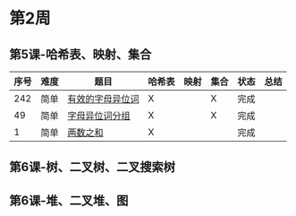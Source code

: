 # 第2周
## 第5课-哈希表、映射、集合
|序号|难度|题目|哈希表|映射|集合|状态|总结|
|---|---|---|---|---|---|---|---|
|242|简单|[有效的字母异位词](https://leetcode-cn.com/problems/valid-anagram/description)|X||X|完成||
|49|简单|[字母异位词分组](https://leetcode-cn.com/problems/group-anagrams)|X||X|完成||
|1|简单|[两数之和](https://leetcode-cn.com/problems/two-sum/description)|X|||完成||
## 第6课-树、二叉树、二叉搜索树

## 第6课-堆、二叉堆、图